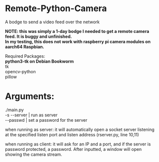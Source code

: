# Remote-Python-Camera
A bodge to send a video feed over the network

<b>NOTE: this was simply a 1-day bodge I needed to get a remote camera feed. It is buggy and unfinished.<br>In my testing, this does not work with raspberry pi camera modules on aarch64 Raspbian.</b>

Required Packages:<br>
<b>python3-tk on Debian Bookworm</b><br>
tk<br>
opencv-python<br>
pillow<br>

# Arguments:
./main.py  
  -s --server | run as server  
  --passwd    | set a password for the server  

when running as server:
it will automatically open a socket server listening at the specified listen port and listen address (rserver.py, line 10,11)

when running as client:
it will ask for an IP and a port, and if the server is password protected, a password. After inputted, a window will open showing the camera stream.
